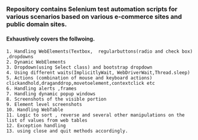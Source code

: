 ### Repository contains Selenium test automation scripts for various scenarios based on various e-commerce sites and public domain sites.
#### Exhaustively covers the follwoing.
	1. Handling WebElements(Textbox,  regularbuttons(radio and check box) ,dropdowns
	2. Dynamic WebElements
	3. Dropdown(using Select class) and bootstrap dropdown
	4. Using different waits(ImplicitlyWait, WebDriverWait,Thread.sleep)
	5. Actions (combination of mouse and keyboard actions) clickandhold,draganddrop,movetoelement,contextclick etc
	6. Handling alerts ,frames
	7. Handling dynamic popup windows
	8. Screenshots of the visible portion
	9. Element level screenshots
	10. Handling WebTable
	11. Logic to sort , reverse and several other manipulations on the list of values from web tables
	12. Exception handling
	13. using close and quit methods accordingly.


